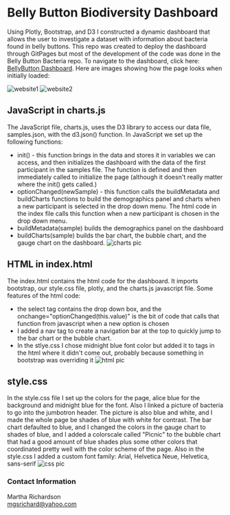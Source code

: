 
# Belly Button Biodiversity Dashboard
Using Plotly, Bootstrap, and D3 I constructed a dynamic dashboard that allows the user to investigate a dataset with information about bacteria found in belly buttons. This repo was created to deploy the dashboard through GitPages but most of the development of the code was done in the Belly Button Bacteria repo. To navigate to the dashboard, click here: [BellyButton Dashboard](https://mgsrichard.github.io/Deploy-Bellybuttons/). Here are images showing how the page looks when initially loaded:

![website1](https://github.com/mgsrichard/Deploy-Bellybuttons/blob/main/images/webpage_1.png)
![website2](https://github.com/mgsrichard/Deploy-Bellybuttons/blob/main/images/webpage_2.png)

## JavaScript in charts.js
The JavaScript file, charts.js,  uses the D3 library to access our data file, samples.json, with the d3.json() function. In JavaScript we set up the following functions:
  - init() - this function brings in the data and stores it in variables we can access, and then initializes the dashboard with the data of the first participant in the samples file. The function is defined and then immediately called to initialize the page (although it doesn't really matter where the init() gets called.)
  - optionChanged(newSample) - this function calls the buildMetadata and buildCharts functions to build the demographics panel and charts when a new participant is selected in the drop down menu. The html code in the index file calls this function when a new participant is chosen in the drop down menu.
  - buildMetadata(sample) builds the demographics panel on the dashboard
  - buildCharts(sample) builds the bar chart, the bubble chart, and the gauge chart on the dashboard.
  ![charts pic](https://github.com/mgsrichard/Deploy-Bellybuttons/blob/main/images/charts.png)
  
## HTML in index.html
The index.html contains the html code for the dashboard. It imports bootstrap, our style.css file, plotly, and the charts.js javascript file. Some features of the html code:
  - the select tag contains the drop down box, and the onchange="optionChanged(this.value)" is the bit of code that calls that function from javascript when a new option is chosen
  - I added a nav tag to create a navigation bar at the top to quickly jump to the bar chart or the bubble chart.
  - In the stlye.css I chose midnight blue font color but added it to tags in the html where it didn't come out, probably because something in bootstrap was overriding it
![html pic](https://github.com/mgsrichard/Deploy-Bellybuttons/blob/main/images/html.png)

## style.css
In the style.css file I set up the colors for the page, alice blue for the background and midnight blue for the font. Also I linked a picture of bacteria to go into the jumbotron header. The picture is also blue and white, and I made the whole page be shades of blue with white for contrast. The bar chart defaulted to blue, and I changed the colors in the gauge chart to shades of blue, and I added a colorscale called "Picnic" to the bubble chart that had a good amount of blue shades plus some other colors that coordinated pretty well with the color scheme of the page. Also in the style.css I added a custom font family: Arial, Helvetica Neue, Helvetica, sans-serif
![css pic](https://github.com/mgsrichard/Deploy-Bellybuttons/blob/main/images/css_pic.png)

### Contact Information
Martha Richardson <br>
mgsrichard@yahoo.com
